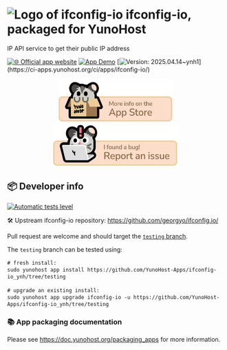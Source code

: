 <!--
N.B.: This README was automatically generated by <https://github.com/YunoHost/apps_tools/blob/main/readme_generator>
It shall NOT be edited by hand.
-->

<h1>
  <img src="https://raw.githubusercontent.com/YunoHost/apps/main/logos/ifconfig-io.png" width="32px" alt="Logo of ifconfig-io">
  ifconfig-io, packaged for YunoHost
</h1>

IP API service to get their public IP address

[![🌐 Official app website](https://img.shields.io/badge/Official_app_website-darkgreen?style=for-the-badge)](https://ifconfig.io/)
[![App Demo](https://img.shields.io/badge/App_Demo-blue?style=for-the-badge)](https://ifconfig.io)
[![Version: 2025.04.14~ynh1](https://img.shields.io/badge/Version-2025.04.14~ynh1-rgba(0,150,0,1)?style=for-the-badge)](https://ci-apps.yunohost.org/ci/apps/ifconfig-io/)

<div align="center">
<a href="https://apps.yunohost.org/app/ifconfig-io"><img height="100px" src="https://github.com/YunoHost/yunohost-artwork/raw/refs/heads/main/badges/neopossum-badges/badge_more_info_on_the_appstore.svg"/></a>
<a href="https://github.com/YunoHost-Apps/ifconfig-io_ynh/issues"><img height="100px" src="https://github.com/YunoHost/yunohost-artwork/raw/refs/heads/main/badges/neopossum-badges/badge_report_an_issue.svg"/></a>
</div>

## 📦 Developer info

[![Automatic tests level](https://apps.yunohost.org/badge/cilevel/ifconfig-io)](https://ci-apps.yunohost.org/ci/apps/ifconfig-io/)

🛠️ Upstream ifconfig-io repository: <https://github.com/georgyo/ifconfig.io/>

Pull request are welcome and should target the [`testing` branch](https://github.com/YunoHost-Apps/ifconfig-io_ynh/tree/testing).

The `testing` branch can be tested using:
```
# fresh install:
sudo yunohost app install https://github.com/YunoHost-Apps/ifconfig-io_ynh/tree/testing

# upgrade an existing install:
sudo yunohost app upgrade ifconfig-io -u https://github.com/YunoHost-Apps/ifconfig-io_ynh/tree/testing
```

### 📚 App packaging documentation

Please see <https://doc.yunohost.org/packaging_apps> for more information.